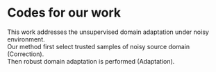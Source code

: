 # Codes for our work
This work addresses the unsupervised domain adaptation under noisy environment.</br>
Our method first select trusted samples of noisy source domain (Correction).</br>
Then robust domain adaptation is performed (Adaptation).</br>

